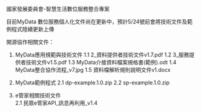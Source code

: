 國家發展委員會-智慧生活數位服務整合專案

目前MyData 數位服務個人化文件尚在更新中，預計5/24號前會將技術文件及範例程式陸續更新上傳

開源協作相關文件：
1. MyData應用規範與技術文件
  1.1 2_資料提供者技術文件v1.7.pdf
  1.2 3_服務提供者技術文件v1.5.pdf
  1.3 MyData介接資料檔案規格書(範例).odt
  1.4 MyData整合協作流程_v7.jpg
  1.5 資料檔解析規則說明文件v1.docx

2. MyData範例程式
  2.1 dp-example.1.0.zip
  2.2 sp-example.1.0.zip

3. e管家相關技術文件   
  2.1 民眾e管家API_訊息再利用_v1.4
